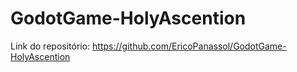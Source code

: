 # GodotGame-HolyAscention

Link do repositório: https://github.com/EricoPanassol/GodotGame-HolyAscention
